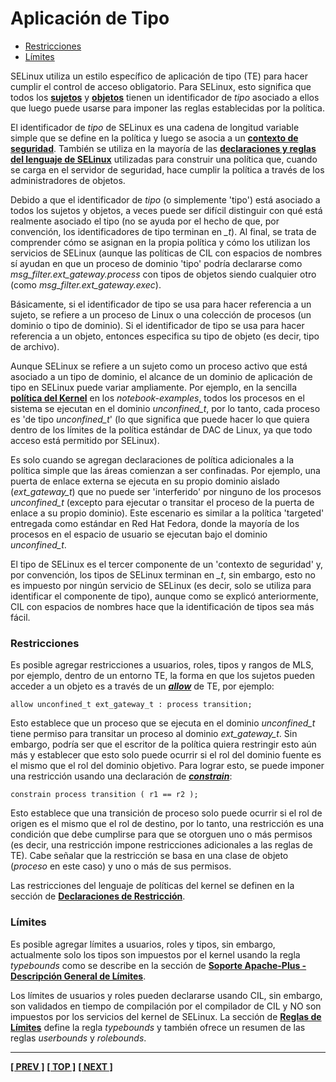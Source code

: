 # Aplicación de Tipo

- [Restricciones](#constraints)
- [Límites](#bounds)

SELinux utiliza un estilo específico de aplicación de tipo (TE) para hacer cumplir el control de acceso obligatorio. Para SELinux, esto significa que todos los [**sujetos**](subjects.md#subjects) y 
[**objetos**](objects.md#objects) tienen un identificador de *tipo* asociado a ellos que luego puede usarse para imponer las reglas establecidas por la política.

El identificador de *tipo* de SELinux es una cadena de longitud variable simple que se define en la política y luego se asocia a un [**contexto de seguridad**](security_context.md#security-context). 
También se utiliza en la mayoría de las [**declaraciones y reglas del lenguaje de SELinux**](policy_languages.md#the-selinux-policy-languages) utilizadas para construir una política que, cuando se carga 
en el servidor de seguridad, hace cumplir la política a través de los administradores de objetos.

Debido a que el identificador de *tipo* (o simplemente 'tipo') está asociado a todos los sujetos y objetos, a veces puede ser difícil distinguir con qué está realmente asociado el tipo (no se ayuda por 
el hecho de que, por convención, los identificadores de tipo terminan en *\_t*). Al final, se trata de comprender cómo se asignan en la propia política y cómo los utilizan los servicios de SELinux 
(aunque las políticas de CIL con espacios de nombres sí ayudan en que un proceso de dominio 'tipo' podría declararse como *msg_filter.ext_gateway.process* con tipos de objetos siendo cualquier otro 
(como *msg_filter.ext_gateway.exec*).

Básicamente, si el identificador de tipo se usa para hacer referencia a un sujeto, se refiere a un proceso de Linux o una colección de procesos (un dominio o tipo de dominio). Si el identificador de 
tipo se usa para hacer referencia a un objeto, entonces especifica su tipo de objeto (es decir, tipo de archivo).

Aunque SELinux se refiere a un sujeto como un proceso activo que está asociado a un tipo de dominio, el alcance de un dominio de aplicación de tipo en SELinux puede variar ampliamente. Por ejemplo, en 
la sencilla [**política del Kernel**](./notebook-examples/selinux-policy/kernel/kern-nb-policy.txt) en los *notebook-examples*, todos los procesos en el sistema se ejecutan en el dominio *unconfined_t*, 
por lo tanto, cada proceso es 'de tipo *unconfined_t*' (lo que significa que puede hacer lo que quiera dentro de los límites de la política estándar de DAC de Linux, ya que todo acceso está permitido 
por SELinux).

Es solo cuando se agregan declaraciones de política adicionales a la política simple que las áreas comienzan a ser confinadas. Por ejemplo, una puerta de enlace externa se ejecuta en su propio dominio 
aislado (*ext_gateway_t*) que no puede ser 'interferido' por ninguno de los procesos *unconfined_t* (excepto para ejecutar o transitar el proceso de la puerta de enlace a su propio dominio). Este escenario 
es similar a la política 'targeted' entregada como estándar en Red Hat Fedora, donde la mayoría de los procesos en el espacio de usuario se ejecutan bajo el dominio *unconfined_t*.

El tipo de SELinux es el tercer componente de un 'contexto de seguridad' y, por convención, los tipos de SELinux terminan en *\_t*, sin embargo, esto no es impuesto por ningún servicio de SELinux 
(es decir, solo se utiliza para identificar el componente de tipo), aunque como se explicó anteriormente, CIL con espacios de nombres hace que la identificación de tipos sea más fácil.

### Restricciones

Es posible agregar restricciones a usuarios, roles, tipos y rangos de MLS, por ejemplo, dentro de un entorno TE, la forma en que los sujetos pueden acceder a un objeto es a través de un 
[***allow***](avc_rules.md#allow) de TE, por ejemplo:

```
allow unconfined_t ext_gateway_t : process transition;
```

Esto establece que un proceso que se ejecuta en el dominio *unconfined_t* tiene permiso para transitar un proceso al dominio *ext_gateway_t*. Sin embargo, podría ser que el escritor de la política quiera 
restringir esto aún más y establecer que esto solo puede ocurrir si el rol del dominio fuente es el mismo que el rol del dominio objetivo. Para lograr esto, se puede imponer una restricción usando una 
declaración de [***constrain***](constraint_statements.md#constrain):

```
constrain process transition ( r1 == r2 );
```

Esto establece que una transición de proceso solo puede ocurrir si el rol de origen es el mismo que el rol de destino, por lo tanto, una restricción es una condición que debe cumplirse para que se otorguen 
uno o más permisos (es decir, una restricción impone restricciones adicionales a las reglas de TE). Cabe señalar que la restricción se basa en una clase de objeto (*proceso* en este caso) y uno o más de 
sus permisos.

Las restricciones del lenguaje de políticas del kernel se definen en la sección de [**Declaraciones de Restricción**](constraint_statements.md#constraint-statements).

### Límites

Es posible agregar límites a usuarios, roles y tipos, sin embargo, actualmente solo los tipos son impuestos por el kernel usando la regla *typebounds* como se describe en la sección 
de [**Soporte Apache-Plus - Descripción General de Límites**](apache_support.md#bounds-overview).

Los límites de usuarios y roles pueden declararse usando CIL, sin embargo, son validados en tiempo de compilación por el compilador de CIL y NO son impuestos por los servicios del kernel de SELinux. 
La sección de [**Reglas de Límites**](bounds_rules.md#bounds-rules) define la regla *typebounds* y también ofrece un resumen de las reglas *userbounds* y *rolebounds*.

---
**[[ PREV ]](rbac.md)** **[[ TOP ]](#)** **[[ NEXT ]](seccon.md)**
